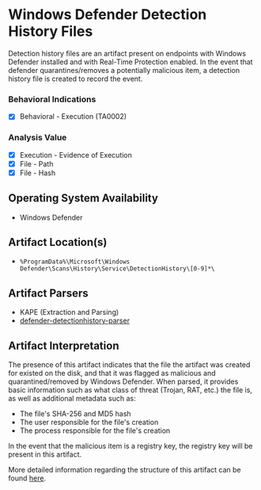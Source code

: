# Windows Defender Detection History Files
Detection history files are an artifact present on endpoints with Windows Defender installed and with Real-Time Protection enabled. In the event that defender quarantines/removes a potentially malicious item, a detection history file is created to record the event.

### Behavioral Indications
 - [x] Behavioral - Execution (TA0002)

### Analysis Value
 - [x] Execution - Evidence of Execution
 - [x] File - Path
 - [x] File - Hash

## Operating System Availability
 - Windows Defender

## Artifact Location(s)
 - `%ProgramData%\Microsoft\Windows Defender\Scans\History\Service\DetectionHistory\[0-9]*\`

## Artifact Parsers
 - KAPE (Extraction and Parsing)
 - [defender-detectionhistory-parser](https://github.com/jklepsercyber/defender-detectionhistory-parser)

## Artifact Interpretation
The presence of this artifact indicates that the file the artifact was created for existed on the disk, and that it was flagged as malicious and quarantined/removed by Windows Defender. When parsed, it provides basic information such as what class of threat (Trojan, RAT, etc.) the file is, as well as additional metadata such as:

 - The file's SHA-256 and MD5 hash
 - The user responsible for the file's creation
 - The process responsible for the file's creation

In the event that the malicious item is a registry key, the registry key will be present in this artifact.

More detailed information regarding the structure of this artifact can be found [here](https://github.com/libyal/dtformats/blob/main/documentation/Windows%20Defender%20scan%20DetectionHistory%20file%20format.asciidoc).
